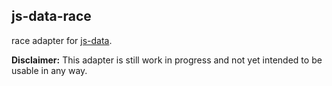 ## js-data-race

race adapter for [js-data](http://www.js-data.io/).

**Disclaimer:** This adapter is still work in progress and not yet intended to be usable in any way.